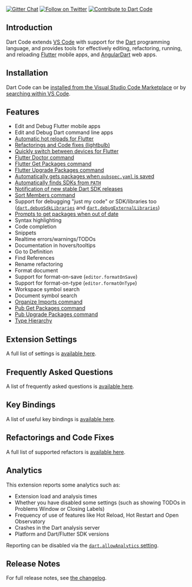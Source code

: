 [![Gitter Chat](https://img.shields.io/badge/chat-online-blue.svg)](https://gitter.im/dart-code/Dart-Code) [![Follow on Twitter](https://img.shields.io/badge/twitter-dartcode-blue.svg)](https://twitter.com/DartCode) [![Contribute to Dart Code](https://img.shields.io/badge/help-contribute-551A8B.svg)](https://github.com/Dart-Code/Dart-Code/blob/master/CONTRIBUTING.md) <!-- [![Linux & Mac build status](https://img.shields.io/travis/Dart-Code/Dart-Code/master.svg?label=mac+%26+linux)](https://travis-ci.org/Dart-Code/Dart-Code) [![Windows build status](https://img.shields.io/appveyor/ci/DanTup/Dart-Code/master.svg?label=windows&logoWidth=-1)](https://ci.appveyor.com/project/DanTup/dart-code) -->


## Introduction

Dart Code extends [VS Code](https://code.visualstudio.com/) with support for the
[Dart](https://www.dartlang.org/) programming language, and provides tools for
effectively editing, refactoring, running, and reloading [Flutter](https://flutter.io/)
mobile apps, and [AngularDart](https://angulardart.org) web apps.


## Installation

Dart Code can be [installed from the Visual Studio Code Marketplace](https://marketplace.visualstudio.com/items?itemName=Dart-Code.dart-code) or by [searching within VS Code](https://code.visualstudio.com/docs/editor/extension-gallery#_search-for-an-extension).


## Features

- Edit and Debug Flutter mobile apps
- Edit and Debug Dart command line apps
- [Automatic hot reloads for Flutter](https://dartcode.org/docs/settings/#dartflutterhotreloadonsave)
- [Refactorings and Code fixes (lightbulb)](https://dartcode.org/docs/refactorings-and-code-fixes/)
- [Quickly switch between devices for Flutter](https://dartcode.org/docs/quickly-switching-between-flutter-devices/)
- [Flutter Doctor command](https://dartcode.org/docs/commands/#flutter-run-flutter-doctor)
- [Flutter Get Packages command](https://dartcode.org/docs/commands/#flutter-get-packages)
- [Flutter Upgrade Packages command](https://dartcode.org/docs/commands/#flutter-upgrade-packages)
- [Automatically gets packages when `pubspec.yaml` is saved](https://dartcode.org/docs/settings/#dartrunpubgetonpubspecchanges)
- [Automatically finds SDKs from `PATH`](https://dartcode.org/docs/configuring-path-and-environment-variables/)
- [Notification of new stable Dart SDK releases](https://dartcode.org/docs/settings/#dartcheckforsdkupdates)
- [Sort Members command](https://dartcode.org/docs/commands/#dart-sort-members)
- Support for debugging "just my code" or SDK/libraries too ([`dart.debugSdkLibraries`](https://dartcode.org/docs/settings/#dartdebugsdklibraries) and [`dart.debugExternalLibraries`](https://dartcode.org/docs/settings/#dartdebugexternallibraries))
- [Prompts to get packages when out of date](https://dartcode.org/docs/settings/#dartprompttogetpackages)
- Syntax highlighting
- Code completion
- Snippets
- Realtime errors/warnings/TODOs
- Documentation in hovers/tooltips
- Go to Definition
- Find References
- Rename refactoring
- Format document
- Support for format-on-save (`editor.formatOnSave`)
- Support for format-on-type (`editor.formatOnType`)
- Workspace symbol search
- Document symbol search
- [Organize Imports command](https://dartcode.org/docs/commands/#dart-organize-imports)
- [Pub Get Packages command](https://dartcode.org/docs/commands/#pub-get-packages)
- [Pub Upgrade Packages command](https://dartcode.org/docs/commands/#pub-upgrade-packages)
- [Type Hierarchy](https://dartcode.org/docs/commands/#dart-show-type-hierarchy)


## Extension Settings

A full list of settings is [available here](https://dartcode.org/docs/settings/).


## Frequently Asked Questions

A list of frequently asked questions is [available here](https://dartcode.org/faq/).


## Key Bindings

A list of useful key bindings is [available here](https://dartcode.org/docs/key-bindings/).


## Refactorings and Code Fixes

A full list of supported refactors is [available here](https://dartcode.org/docs/refactorings-and-code-fixes/).


## Analytics

This extension reports some analytics such as:

- Extension load and analysis times
- Whether you have disabled some settings (such as showing TODOs in Problems Window or Closing Labels)
- Frequency of use of features like Hot Reload, Hot Restart and Open Observatory
- Crashes in the Dart analysis server
- Platform and Dart/Flutter SDK versions

Reporting can be disabled via the [`dart.allowAnalytics` setting](https://dartcode.org/docs/settings/#dartallowanalytics).


## Release Notes

For full release notes, see [the changelog](https://dartcode.org/releases/).

